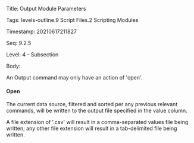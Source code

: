 Title:  Output Module Parameters

Tags:   levels-outline.9 Script Files.2 Scripting Modules

Timestamp: 20210617211827

Seq:    9.2.5

Level:  4 - Subsection

Body: 

An Output command may only have an action of 'open'.

#### Open

The current data source, filtered and sorted per any previous relevant commands, will be written to the output file specified in the value column. 

A file extension of '.csv' will result in a comma-separated values file being written; any other file extension will result in a tab-delimited file being written.
